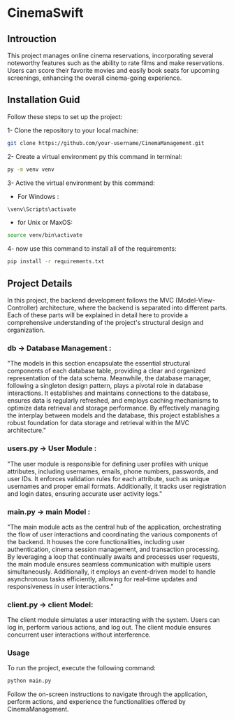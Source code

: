 # CinemaSwift 
## Introuction 
<p>This project manages online cinema reservations, incorporating several noteworthy features such as the ability to rate films and make reservations. Users can score their favorite movies and easily book seats for upcoming screenings, enhancing the overall cinema-going experience.</p>

## Installation Guid

<p>Follow these steps to set up the project:</p>

1- Clone the repository to your local machine:

```bash
git clone https://github.com/your-username/CinemaManagement.git

```

2- Create a virtual environment py this command in terminal: 

```bash
py -m venv venv
```
3- Active the virtual environment by this command:

- For Windows :
```bash
\venv\Scripts\activate
```

- for Unix or MaxOS:

```bash
source venv/bin\activate
```

4- now use this command to install all of the requirements:
```bash
pip install -r requirements.txt
```

## Project Details 
In this project, the backend development follows the MVC (Model-View-Controller) architecture, where the backend is separated into different parts. Each of these parts will be explained in detail here to provide a comprehensive understanding of the project's structural design and organization.


### db -> Database Management :
"The models in this section encapsulate the essential structural components of each database table, providing a clear and organized representation of the data schema. Meanwhile, the database manager, following a singleton design pattern, plays a pivotal role in database interactions. It establishes and maintains connections to the database, ensures data is regularly refreshed, and employs caching mechanisms to optimize data retrieval and storage performance. By effectively managing the interplay between models and the database, this project establishes a robust foundation for data storage and retrieval within the MVC architecture."

### users.py -> User Module :

"The user module is responsible for defining user profiles with unique attributes, including usernames, emails, phone numbers, passwords, and user IDs. It enforces validation rules for each attribute, such as unique usernames and proper email formats. Additionally, it tracks user registration and login dates, ensuring accurate user activity logs."


### main.py -> main Model :

"The main module acts as the central hub of the application, orchestrating the flow of user interactions and coordinating the various components of the backend. It houses the core functionalities, including user authentication, cinema session management, and transaction processing. By leveraging a loop that continually awaits and processes user requests, the main module ensures seamless communication with multiple users simultaneously. Additionally, it employs an event-driven model to handle asynchronous tasks efficiently, allowing for real-time updates and responsiveness in user interactions."


### client.py -> client Model:

The client module simulates a user interacting with the system. Users can log in, perform various actions, and log out. The client module ensures concurrent user interactions without interference.




### Usage

To run the project, execute the following command:

```bash
python main.py
```

Follow the on-screen instructions to navigate through the application, perform actions, and experience the functionalities offered by CinemaManagement.